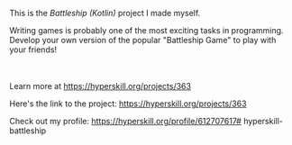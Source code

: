 This is the *Battleship (Kotlin)* project I made myself.


<p>Writing games is probably one of the most exciting tasks in programming. Develop your own version of the popular "Battleship Game" to play with your friends!</p><br/><br/>Learn more at <a href="https://hyperskill.org/projects/363?utm_source=ide&utm_medium=ide&utm_campaign=ide&utm_content=project-card">https://hyperskill.org/projects/363</a>

Here's the link to the project: https://hyperskill.org/projects/363

Check out my profile: https://hyperskill.org/profile/612707617#   h y p e r s k i l l - b a t t l e s h i p  
 
